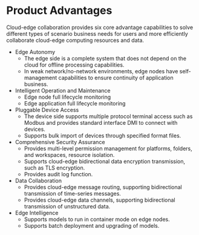 # Product Advantages

Cloud-edge collaboration provides six core advantage capabilities to solve different types of scenario business needs for users and more efficiently collaborate cloud-edge computing resources and data.

- Edge Autonomy
    - The edge side is a complete system that does not depend on the cloud for offline processing capabilities.
    - In weak network/no-network environments, edge nodes have self-management capabilities to ensure continuity of application business.
- Intelligent Operation and Maintenance
    - Edge node full lifecycle monitoring
    - Edge application full lifecycle monitoring
- Pluggable Device Access
    - The device side supports multiple protocol terminal access such as Modbus and provides standard interface DMI to connect with devices.
    - Supports bulk import of devices through specified format files.
- Comprehensive Security Assurance
    - Provides multi-level permission management for platforms, folders, and workspaces, resource isolation.
    - Supports cloud-edge bidirectional data encryption transmission, such as TLS encryption.
    - Provides audit log function.
- Data Collaboration
    - Provides cloud-edge message routing, supporting bidirectional transmission of time-series messages.
    - Provides cloud-edge data channels, supporting bidirectional transmission of unstructured data.
- Edge Intelligence
    - Supports models to run in container mode on edge nodes.
    - Supports batch deployment and upgrading of models.
